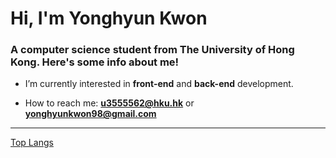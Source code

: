 <h1 align="">Hi, I'm Yonghyun Kwon</h1>
<h3 align="">A computer science student from The University of Hong Kong. Here's some info about me!</h3>

- I’m currently interested in **front-end** and **back-end** development.

- How to reach me: **u3555562@hku.hk** or **yonghyunkwon98@gmail.com**


---

[Top Langs](https://github-readme-stats.vercel.app/api/top-langs/?username=Yonghyunkkk&layout=compact&theme=tokyonight)

<!--[Yonghyun's github stats](https://github-readme-stats.vercel.app/api?username=Yonghyunkkk&show_icons=true&theme=tokyonight)-->
